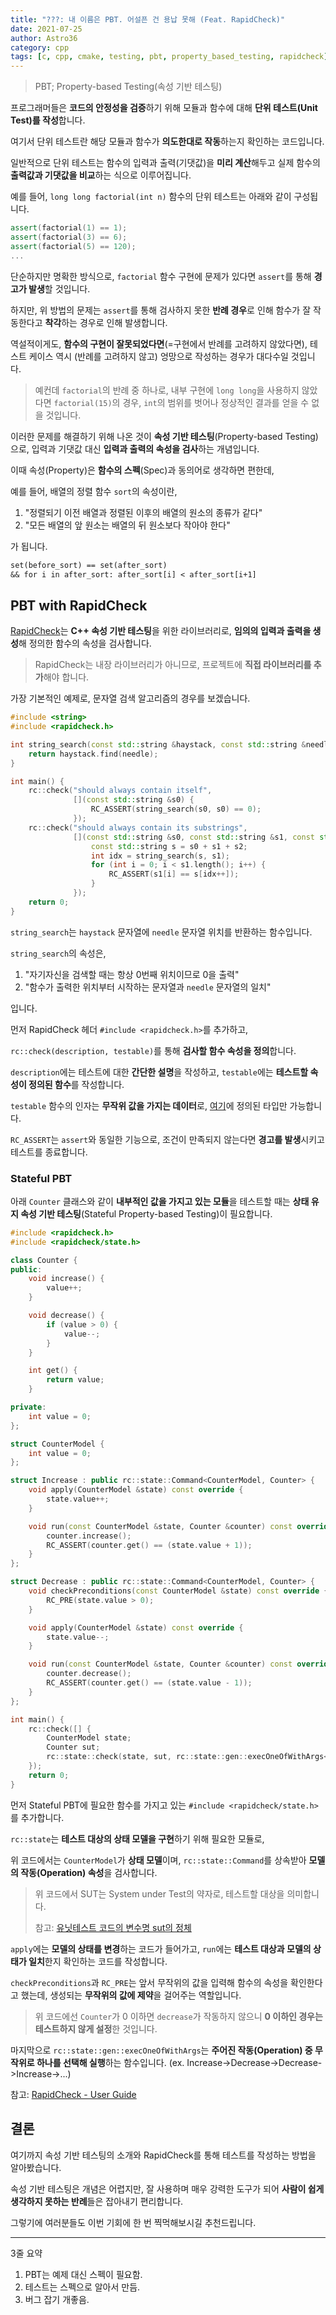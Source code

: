 ```yaml
---
title: "???: 내 이름은 PBT. 어설픈 건 용납 못해 (Feat. RapidCheck)"
date: 2021-07-25
author: Astro36
category: cpp
tags: [c, cpp, cmake, testing, pbt, property_based_testing, rapidcheck]
---
```


> PBT; Property-based Testing(속성 기반 테스팅)

프로그래머들은 **코드의 안정성을 검증**하기 위해 모듈과 함수에 대해 **단위 테스트(Unit Test)를 작성**합니다.

여기서 단위 테스트란 해당 모듈과 함수가 **의도한대로 작동**하는지 확인하는 코드입니다.

일반적으로 단위 테스트는 함수의 입력과 출력(기댓값)을 **미리 계산**해두고 실제 함수의 **출력값과 기댓값을 비교**하는 식으로 이루어집니다.

예를 들어, `long long factorial(int n)` 함수의 단위 테스트는 아래와 같이 구성됩니다.

```cpp
assert(factorial(1) == 1);
assert(factorial(3) == 6);
assert(factorial(5) == 120);
...
```

단순하지만 명확한 방식으로, `factorial` 함수 구현에 문제가 있다면 `assert`를 통해 **경고가 발생**할 것입니다.

하지만, 위 방법의 문제는 `assert`를 통해 검사하지 못한 **반례 경우**로 인해 함수가 잘 작동한다고 **착각**하는 경우로 인해 발생합니다.

역설적이게도, **함수의 구현이 잘못되었다면**(=구현에서 반례를 고려하지 않았다면), 테스트 케이스 역시 (반례를 고려하지 않고) 엉망으로 작성하는 경우가 대다수일 것입니다.

> 예컨데 `factorial`의 반례 중 하나로, 내부 구현에 `long long`을 사용하지 않았다면 `factorial(15)`의 경우, `int`의 범위를 벗어나 정상적인 결과를 얻을 수 없을 것입니다.

이러한 문제를 해결하기 위해 나온 것이 **속성 기반 테스팅**(Property-based Testing)으로, 입력과 기댓값 대신 **입력과 출력의 속성을 검사**하는 개념입니다.

이때 속성(Property)은 **함수의 스펙**(Spec)과 동의어로 생각하면 편한데,

예를 들어, 배열의 정렬 함수 `sort`의 속성이란,

1. "정렬되기 이전 배열과 정렬된 이후의 배열의 원소의 종류가 같다"
2. "모든 배열의 앞 원소는 배열의 뒤 원소보다 작아야 한다"

가 됩니다.

```txt
set(before_sort) == set(after_sort)
&& for i in after_sort: after_sort[i] < after_sort[i+1]
```

## PBT with RapidCheck

[RapidCheck](https://github.com/emil-e/rapidcheck)는 **C++ 속성 기반 테스팅**을 위한 라이브러리로, **임의의 입력과 출력을 생성**해 정의한 함수의 속성을 검사합니다.

> RapidCheck는 내장 라이브러리가 아니므로, 프로젝트에 **직접 라이브러리를 추가**해야 합니다.

가장 기본적인 예제로, 문자열 검색 알고리즘의 경우를 보겠습니다.

```cpp
#include <string>
#include <rapidcheck.h>

int string_search(const std::string &haystack, const std::string &needle) {
    return haystack.find(needle);
}

int main() {
    rc::check("should always contain itself",
              [](const std::string &s0) {
                  RC_ASSERT(string_search(s0, s0) == 0);
              });
    rc::check("should always contain its substrings",
              [](const std::string &s0, const std::string &s1, const std::string &s2) {
                  const std::string s = s0 + s1 + s2;
                  int idx = string_search(s, s1);
                  for (int i = 0; i < s1.length(); i++) {
                      RC_ASSERT(s1[i] == s[idx++]);
                  }
              });
    return 0;
}
```

`string_search`는 `haystack` 문자열에 `needle` 문자열 위치를 반환하는 함수입니다.

`string_search`의 속성은,

1. "자기자신을 검색할 때는 항상 0번째 위치이므로 0을 출력" 
2. "함수가 출력한 위치부터 시작하는 문자열과 `needle` 문자열의 일치"

입니다.

먼저 RapidCheck 헤더 `#include <rapidcheck.h>`를 추가하고,

`rc::check(description, testable)`를 통해 **검사할 함수 속성을 정의**합니다.

`description`에는 테스트에 대한 **간단한 설명**을 작성하고, `testable`에는 **테스트할 속성이 정의된 함수**를 작성합니다.

`testable` 함수의 인자는 **무작위 값을 가지는 데이터**로, [여기](https://github.com/emil-e/rapidcheck/blob/master/doc/generators.md#arbitrary)에 정의된 타입만 가능합니다.

`RC_ASSERT`는 `assert`와 동일한 기능으로, 조건이 만족되지 않는다면 **경고를 발생**시키고 테스트를 종료합니다.

### Stateful PBT

아래 `Counter` 클래스와 같이 **내부적인 값을 가지고 있는 모듈**을 테스트할 때는 **상태 유지 속성 기반 테스팅**(Stateful Property-based Testing)이 필요합니다.

```cpp
#include <rapidcheck.h>
#include <rapidcheck/state.h>

class Counter {
public:
    void increase() {
        value++;
    }

    void decrease() {
        if (value > 0) {
            value--;
        }
    }

    int get() {
        return value;
    }

private:
    int value = 0;
};

struct CounterModel {
    int value = 0;
};

struct Increase : public rc::state::Command<CounterModel, Counter> {
    void apply(CounterModel &state) const override {
        state.value++;
    }

    void run(const CounterModel &state, Counter &counter) const override {
        counter.increase();
        RC_ASSERT(counter.get() == (state.value + 1));
    }
};

struct Decrease : public rc::state::Command<CounterModel, Counter> {
    void checkPreconditions(const CounterModel &state) const override {
        RC_PRE(state.value > 0);
    }

    void apply(CounterModel &state) const override {
        state.value--;
    }

    void run(const CounterModel &state, Counter &counter) const override {
        counter.decrease();
        RC_ASSERT(counter.get() == (state.value - 1));
    }
};

int main() {
    rc::check([] {
        CounterModel state;
        Counter sut;
        rc::state::check(state, sut, rc::state::gen::execOneOfWithArgs<Increase, Decrease>());
    });
    return 0;
}
```

먼저 Stateful PBT에 필요한 함수를 가지고 있는 `#include <rapidcheck/state.h>`를 추가합니다.

`rc::state`는 **테스트 대상의 상태 모델을 구현**하기 위해 필요한 모듈로,

위 코드에서는 `CounterModel`가 **상태 모델**이며, `rc::state::Command`를 상속받아 **모델의 작동(Operation) 속성**을 검사합니다.

> 위 코드에서 SUT는 System under Test의 약자로, 테스트할 대상을 의미합니다.
>
> 참고: [유닛테스트 코드의 변수명 sut의 정체](https://junho85.pe.kr/m/1891)

`apply`에는 **모델의 상태를 변경**하는 코드가 들어가고, `run`에는 **테스트 대상과 모델의 상태가 일치**한지 확인하는 코드를 작성합니다.

`checkPreconditions`과 `RC_PRE`는 앞서 무작위의 값을 입력해 함수의 속성을 확인한다고 했는데, 생성되는 **무작위의 값에 제약**을 걸어주는 역할입니다.

> 위 코드에선 `Counter`가 0 이하면 `decrease`가 작동하지 않으니 **0 이하인 경우는 테스트하지 않게 설정**한 것입니다.

마지막으로 `rc::state::gen::execOneOfWithArgs`는 **주어진 작동(Operation) 중 무작위로 하나를 선택해 실행**하는 함수입니다. (ex. Increase->Decrease->Decrease->Increase->...)

참고: [RapidCheck - User Guide](https://github.com/emil-e/rapidcheck/blob/master/doc/user_guide.md)

## 결론

여기까지 속성 기반 테스팅의 소개와 RapidCheck를 통해 테스트를 작성하는 방법을 알아봤습니다.

속성 기반 테스팅은 개념은 어렵지만, 잘 사용하며 매우 강력한 도구가 되어 **사람이 쉽게 생각하지 못하는 반례**들은 잡아내기 편리합니다.

그렇기에 여러분들도 이번 기회에 한 번 찍먹해보시길 추천드립니다.

---

3줄 요약

1. PBT는 예제 대신 스펙이 필요함.
2. 테스트는 스펙으로 알아서 만듬.
3. 버그 잡기 개좋음.
